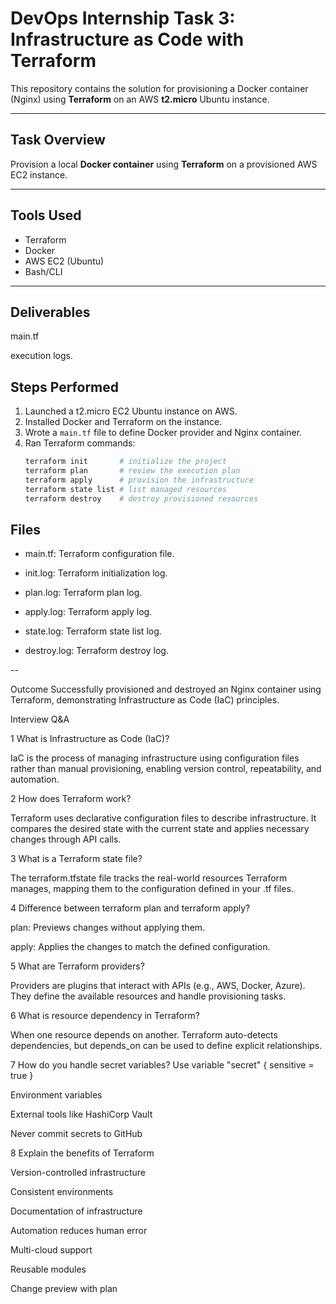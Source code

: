 
# DevOps Internship Task 3: Infrastructure as Code with Terraform

This repository contains the solution for provisioning a Docker container (Nginx) using **Terraform** on an AWS **t2.micro** Ubuntu instance.

---

## Task Overview

Provision a local **Docker container** using **Terraform** on a provisioned AWS EC2 instance.

---

## Tools Used

- Terraform
- Docker
- AWS EC2 (Ubuntu)
- Bash/CLI

---

## Deliverables

   main.tf
   
   execution logs.

##  Steps Performed

1. Launched a t2.micro EC2 Ubuntu instance on AWS.
2. Installed Docker and Terraform on the instance.
3. Wrote a `main.tf` file to define Docker provider and Nginx container.
4. Ran Terraform commands:
   ```bash
   terraform init       # initialize the project
   terraform plan       # review the execution plan
   terraform apply      # provision the infrastructure
   terraform state list # list managed resources
   terraform destroy    # destroy provisioned resources

## Files 

- main.tf: Terraform configuration file.

- init.log: Terraform initialization log.

- plan.log: Terraform plan log.

- apply.log: Terraform apply log.

- state.log: Terraform state list log.

- destroy.log: Terraform destroy log.

--

 Outcome
 Successfully provisioned and destroyed an Nginx container using Terraform, demonstrating Infrastructure as Code (IaC) principles.

 Interview Q&A
 
1 What is Infrastructure as Code (IaC)?

IaC is the process of managing infrastructure using configuration files rather than manual provisioning, enabling version control, repeatability, and automation.

2 How does Terraform work?

Terraform uses declarative configuration files to describe infrastructure. It compares the desired state with the current state and applies necessary changes through API calls.

3 What is a Terraform state file?

The terraform.tfstate file tracks the real-world resources Terraform manages, mapping them to the configuration defined in your .tf files.

4 Difference between terraform plan and terraform apply?

plan: Previews changes without applying them.

apply: Applies the changes to match the defined configuration.

5 What are Terraform providers?

Providers are plugins that interact with APIs (e.g., AWS, Docker, Azure). They define the available resources and handle provisioning tasks.

6 What is resource dependency in Terraform?

When one resource depends on another. Terraform auto-detects dependencies, but depends_on can be used to define explicit relationships.

7 How do you handle secret variables?
Use variable "secret" { sensitive = true }

Environment variables

External tools like HashiCorp Vault

Never commit secrets to GitHub

8 Explain the benefits of Terraform

Version-controlled infrastructure

Consistent environments

Documentation of infrastructure

Automation reduces human error

Multi-cloud support

Reusable modules

Change preview with plan


